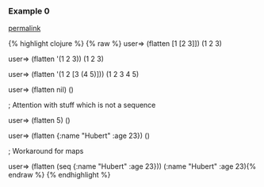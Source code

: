 ### Example 0
[permalink](#example-0)

{% highlight clojure %}
{% raw %}
user=> (flatten [1 [2 3]])
(1 2 3)

user=> (flatten '(1 2 3))
(1 2 3)

user=> (flatten '(1 2 [3 (4 5)]))
(1 2 3 4 5)

user=> (flatten nil)
()

; Attention with stuff which is not a sequence

user=> (flatten 5)
()

user=> (flatten {:name "Hubert" :age 23})
()

; Workaround for maps

user=> (flatten (seq {:name "Hubert" :age 23}))
(:name "Hubert" :age 23){% endraw %}
{% endhighlight %}


